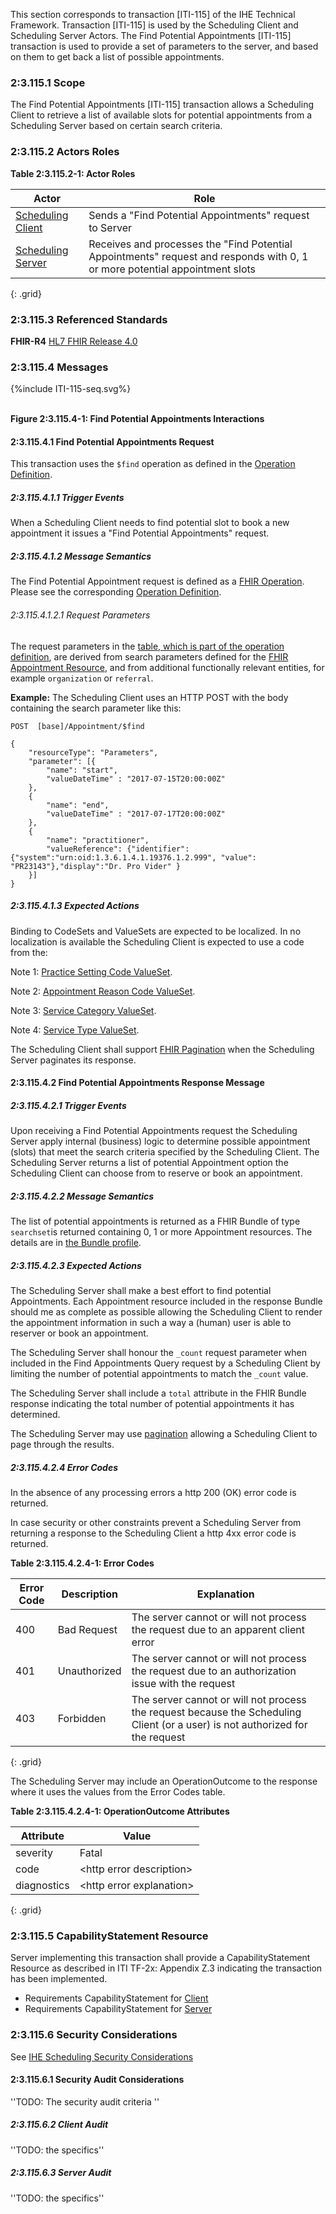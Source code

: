 This section corresponds to transaction \[ITI-115\] of the IHE Technical Framework. Transaction \[ITI-115\] is used by the Scheduling Client and Scheduling Server Actors. The Find Potential Appointments \[ITI-115\] transaction is used to provide a set of parameters to the server, and based on them to get back a list of possible appointments.

### 2:3.115.1 Scope

The Find Potential Appointments \[ITI-115\] transaction allows a Scheduling Client to retrieve a list of available slots for potential appointments from a Scheduling Server based on certain search criteria.

### 2:3.115.2 Actors Roles

**Table 2:3.115.2-1: Actor Roles**

|Actor | Role |
|-------------------|--------------------------|
| [Scheduling Client](volume-1.html#client)    | Sends a "Find Potential Appointments" request to Server |
| [Scheduling Server](volume-1.html#server) | Receives and processes the "Find Potential Appointments" request and responds with 0, 1 or more potential appointment slots |
{: .grid}

### 2:3.115.3 Referenced Standards

**FHIR-R4** [HL7 FHIR Release 4.0](https://hl7.org/fhir/R4/)

### 2:3.115.4 Messages
<div>
{%include ITI-115-seq.svg%}
</div>
<br clear="all">

**Figure 2:3.115.4-1: Find Potential Appointments Interactions**

#### 2:3.115.4.1 Find Potential Appointments Request
This transaction uses the `$find` operation as defined in the [Operation Definition](./OperationDefinition-appointment-find.html).

##### 2:3.115.4.1.1 Trigger Events

When a Scheduling Client needs to find potential slot to book a new appointment it issues a "Find Potential Appointments" request.

##### 2:3.115.4.1.2 Message Semantics
The Find Potential Appointment request is defined as a [FHIR Operation]({{site.data.fhir.path}}operations.html). Please see the corresponding [Operation Definition](./OperationDefinition-appointment-find.html).

###### 2:3.115.4.1.2.1 Request Parameters

The request parameters in the [table, which is part of the operation definition](OperationDefinition-appointment-find.html#root), are derived from search parameters defined for the [FHIR Appointment Resource]({{site.data.fhir.path}}appointment.html#search), and from additional functionally relevant entities, for example `organization` or `referral`.

**Example:**
The Scheduling Client uses an HTTP POST with the body containing the search parameter like this:

```
POST  [base]/Appointment/$find

{
    "resourceType": "Parameters",
    "parameter": [{
        "name": "start",
        "valueDateTime" : "2017-07-15T20:00:00Z"
    },
    {
        "name": "end",
        "valueDateTime" : "2017-07-17T20:00:00Z"
    },
    {
        "name": "practitioner",
        "valueReference": {"identifier": {"system":"urn:oid:1.3.6.1.4.1.19376.1.2.999", "value": "PR23143"},"display":"Dr. Pro Vider" }
    }]
}
```

##### 2:3.115.4.1.3 Expected Actions

Binding to CodeSets and ValueSets are expected to be localized. In no localization is available the Scheduling Client is expected to use a code from the: 

Note 1: [Practice Setting Code ValueSet](https://hl7.org/fhir/R4/valueset-c80-practice-codes.html).

Note 2: [Appointment Reason Code ValueSet](https://hl7.org/fhir/R4/v2/0276/index.html).

Note 3: [Service Category ValueSet](https://hl7.org/fhir/R4/valueset-service-category.html).

Note 4: [Service Type ValueSet](https://hl7.org/fhir/R4/valueset-service-type.html).

The Scheduling Client shall support [FHIR Pagination]({{site.data.fhir.path}}http.html#paging) when the Scheduling Server paginates its response.

#### 2:3.115.4.2 Find Potential Appointments Response Message

##### 2:3.115.4.2.1 Trigger Events

Upon receiving a Find Potential Appointments request the Scheduling Server apply internal (business) logic to determine possible appointment (slots) that meet the search criteria specified by the Scheduling Client. The Scheduling Server returns a list of potential Appointment option the Scheduling Client can choose from to reserve or book an appointment.

##### 2:3.115.4.2.2 Message Semantics

The list of potential appointments is returned as a FHIR Bundle of type ```searchset```is returned containing 0, 1 or more Appointment resources. The details are in [the Bundle profile](./StructureDefinition-ihe-sched-avail-bundle.html). 


##### 2:3.115.4.2.3 Expected Actions
The Scheduling Server shall make a best effort to find potential Appointments. Each Appointment resource included in the response Bundle should me as complete as possible allowing the Scheduling Client to render the appointment information in such a way a (human) user is able to reserver or book an appointment.

The Scheduling Server shall honour the ```_count``` request parameter when included in the Find Appointments Query request by a Scheduling Client by limiting the number of potential appointments to match the ```_count``` value.

The Scheduling Server shall include a ```total``` attribute in the FHIR Bundle response indicating the total number of potential appointments it has determined. 

The Scheduling Server may use [pagination]({{site.data.fhir.path}}http.html#paging) allowing a Scheduling Client to page through the results.

##### 2:3.115.4.2.4 Error Codes

In the absence of any processing errors a http 200 (OK) error code is returned.

In case security or other constraints prevent a Scheduling Server from returning a response to the Scheduling Client a http 4xx error code is returned.

**Table 2:3.115.4.2.4-1: Error Codes**

|Error Code | Description | Explanation |
|-----------|-------------|-------------|
|400 | Bad Request | The server cannot or will not process the request due to an apparent client error |
|401 | Unauthorized | The server cannot or will not process the request due to an authorization issue with the request |
|403 | Forbidden | The server cannot or will not process the request because the Scheduling Client (or a user) is not authorized for the request |
{: .grid}

The Scheduling Server may include an OperationOutcome to the response where it uses the values from the Error Codes table.

**Table 2:3.115.4.2.4-1: OperationOutcome Attributes**

|Attribute | Value | 
|----------|------|
| severity | Fatal |
| code | \<http error description\> |
| diagnostics | \<http error explanation\> |
{: .grid}

### 2:3.115.5 CapabilityStatement Resource

Server implementing this transaction shall provide a CapabilityStatement Resource as described in ITI TF-2x: Appendix Z.3 indicating the transaction has been implemented. 
- Requirements CapabilityStatement for [Client](CapabilityStatement-IHE.Scheduling.client.html)
- Requirements CapabilityStatement for [Server](CapabilityStatement-IHE.Scheduling.server.html)

### 2:3.115.6 Security Considerations

See [IHE Scheduling Security Considerations](volume-1.html#security-considerations)

#### 2:3.115.6.1 Security Audit Considerations

''TODO: The security audit criteria ''

##### 2:3.115.6.2 Client Audit 

''TODO: the specifics''

##### 2:3.115.6.3 Server Audit 

''TODO: the specifics''
